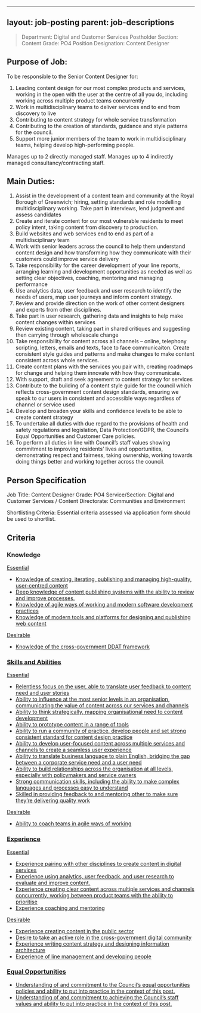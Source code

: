 
---
layout: job-posting
parent: job-descriptions
---



>Department: Digital and Customer Services
>Postholder Section: Content
>Grade: PO4
>Position Designation: Content Designer 

## Purpose of Job:
To be responsible to the Senior Content Designer for:
1.  Leading content design for our most complex products and services, working in the open with the user at the centre of all you do, including working across multiple product teams concurrently    
2.  Work in multidisciplinary teams to deliver services end to end from discovery to live    
3.  Contributing to content strategy for whole service transformation    
4.  Contributing to the creation of standards, guidance and style patterns for the council.    
5.  Support more junior members of the team to work in multidisciplinary teams, helping develop high-performing people.

Manages up to 2 directly managed staff.
Manages up to 4 indirectly managed consultancy/contracting staff.

## Main Duties:
1.  Assist in the development of a content team and community at the Royal Borough of Greenwich; hiring, setting standards and role modelling multidisciplinary working. Take part in interviews, lend judgment and assess candidates    
2.  Create and iterate content for our most vulnerable residents to meet policy intent, taking content from discovery to production.    
3.  Build websites and web services end to end as part of a multidisciplinary team    
4.  Work with senior leaders across the council to help them understand content design and how transforming how they communicate with their customers could improve service delivery    
5.  Take responsibility for the career development of your line reports, arranging learning and development opportunities as needed as well as setting clear objectives, coaching, mentoring and managing performance    
6.  Use analytics data, user feedback and user research to identify the needs of users, map user journeys and inform content strategy.    
7.  Review and provide direction on the work of other content designers and experts from other disciplines.    
8.  Take part in user research, gathering data and insights to help make content changes within services    
9.  Review existing content, taking part in shared critiques and suggesting then carrying through wholescale change    
10.  Take responsibility for content across all channels – online, telephony scripting, letters, emails and texts, face to face communicaiton. Create consistent style guides and patterns and make changes to make content consistent across whole services.    
11.  Create content plans with the services you pair with, creating roadmaps for change and helping them innovate with how they communicate.    
12.  With support, draft and seek agreement to content strategy for services    
13.  Contribute to the building of a content style guide for the council which reflects cross-government content design standards, ensuring we speak to our users in consistent and accessible ways regardless of channel or service used  
14.  Develop and broaden your skills and confidence levels to be able to create content strategy    
15.  To undertake all duties with due regard to the provisions of health and safety regulations and legislation, Data Protection/GDPR, the Council’s Equal Opportunities and Customer Care policies.    
16.  To perform all duties in line with Council’s staff values showing commitment to improving residents’ lives and opportunities, demonstrating respect and fairness, taking ownership, working towards doing things better and working together across the council.

## Person Specification
Job Title: Content Designer
Grade: PO4
Service/Section: Digital and Customer Services / Content
Directorate: Communities and Environment

Shortlisting Criteria: Essential criteria assessed via application form should be used to shortlist.

## Criteria
### Knowledge
<u>Essential
-   Knowledge of creating, iterating, publishing and managing high-quality, user-centred content    
-   Deep knowledge of content publishing systems with the ability to review and improve processes.    
-   Knowledge of agile ways of working and modern software development practices    
-   Knowledge of modern tools and platforms for designing and publishing web content

<u>Desirable
-   Knowledge of the cross-government DDAT framework

### Skills and Abilities
<u>Essential
-   Relentless focus on the user, able to translate user feedback to content need and user stories    
-   Ability to influence at the most senior levels in an organisation, communicating the value of content across our services and channels    
-   Ability to think strategically, mapping organisational need to content development    
-   Ability to prototype content in a range of tools    
-   Ability to run a community of practice, develop people and set strong consistent standard for content design practice    
-   Ability to develop user-focused content across multiple services and channels to create a seamless user experience    
-   Ability to translate business language to plain English, bridging the gap between a corporate service need and a user need    
-   Ability to build relationships across the organisation at all levels, especially with policymakers and service owners    
-   Strong communication skills, including the ability to make complex languages and processes easy to understand    
-   Skilled in providing feedback to and mentoring other to make sure they’re delivering quality work

<u>Desirable
-   Ability to coach teams in agile ways of working
    
### Experience
<u>Essential
-   Experience pairing with other disciplines to create content in digital services    
-   Experience using analytics, user feedback, and user research to evaluate and improve content.    
-   Experience creating clear content across multiple services and channels concurrently, working between product teams with the ability to prioritise    
-   Experience coaching and mentoring

<u>Desirable
-   Experience creating content in the public sector
-   Desire to take an active role in the cross-government digital community    
-   Experience writing content strategy and designing information architecture    
-   Experience of line management and developing people
    
### Equal Opportunities
-   Understanding of and commitment to the Council’s equal opportunities policies and ability to put into practice in the context of this post.    
-   Understanding of and commitment to achieving the Council’s staff values and ability to put into practice in the context of this post.
